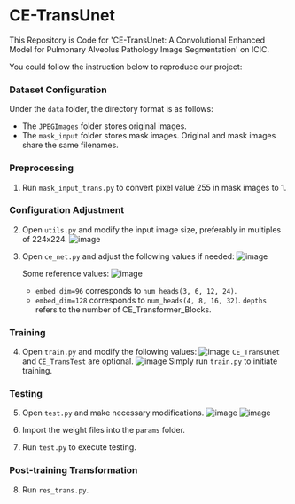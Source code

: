 # CE-TransUnet
This Repository is Code for 'CE-TransUnet: A Convolutional Enhanced Model for Pulmonary Alveolus Pathology Image Segmentation' on ICIC.

You could follow the instruction below to reproduce our project:
### Dataset Configuration
Under the `data` folder, the directory format is as follows:
- The `JPEGImages` folder stores original images.
- The `mask_input` folder stores mask images.
Original and mask images share the same filenames.

### Preprocessing
1. Run `mask_input_trans.py` to convert pixel value 255 in mask images to 1.

### Configuration Adjustment
2. Open `utils.py` and modify the input image size, preferably in multiples of 224x224.
![image](https://github.com/DemonRain7/CE-TransUnet/assets/102237492/73ddb586-5fc8-447b-b49f-032217e60f0d)


3. Open `ce_net.py` and adjust the following values if needed:
   ![image](https://github.com/DemonRain7/CE-TransUnet/assets/102237492/c78e3b36-3a34-487b-8962-09008f6a9342)

   Some reference values:
   ![image](https://github.com/DemonRain7/CE-TransUnet/assets/102237492/87eddbb9-059f-4524-b9eb-7e6b4aa3eff0)

   - `embed_dim=96` corresponds to `num_heads(3, 6, 12, 24)`.
   - `embed_dim=128` corresponds to `num_heads(4, 8, 16, 32)`.
   `depths` refers to the number of CE_Transformer_Blocks.

### Training
4. Open `train.py` and modify the following values:
   ![image](https://github.com/DemonRain7/CE-TransUnet/assets/102237492/172e9d15-7c47-459d-9536-5947c3e57cc4)
   `CE_TransUnet` and `CE_TransTest` are optional.
   ![image](https://github.com/DemonRain7/CE-TransUnet/assets/102237492/90dce3aa-1a5f-453f-b9d0-114f007d8c4b)
   Simply run `train.py` to initiate training.

### Testing
5. Open `test.py` and make necessary modifications.
![image](https://github.com/DemonRain7/CE-TransUnet/assets/102237492/a6ac9f4d-bb0f-4eea-b8df-263644642396)
![image](https://github.com/DemonRain7/CE-TransUnet/assets/102237492/938880f8-9443-4399-9c10-1d0bb92b7973)

6. Import the weight files into the `params` folder.

7. Run `test.py` to execute testing.

### Post-training Transformation
8. Run `res_trans.py`.
